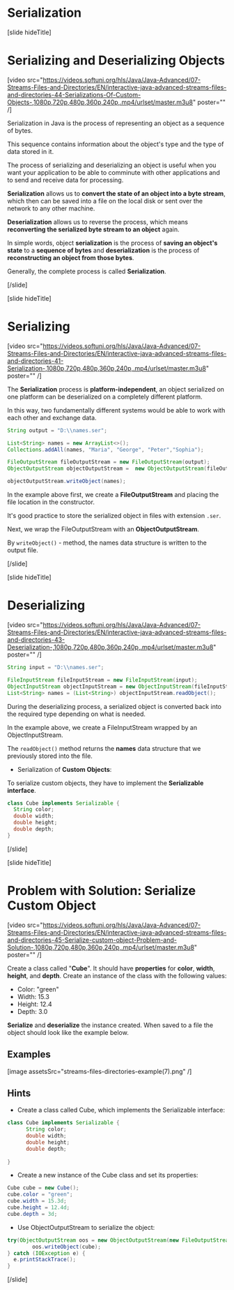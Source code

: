 # Serialization

[slide hideTitle]

# Serializing and Deserializing Objects

[video src="https://videos.softuni.org/hls/Java/Java-Advanced/07-Streams-Files-and-Directories/EN/interactive-java-advanced-streams-files-and-directories-44-Serializations-Of-Custom-Objects-,1080p,720p,480p,360p,240p,.mp4/urlset/master.m3u8" poster="" /]

Serialization in Java is the process of representing an object as a sequence of bytes. 

This sequence contains information about the object's type and the type of data stored in it.

The process of serializing and deserializing an object is useful when you want your application to be able to comminute with other applications and to send and receive data for processing.

**Serialization** allows us to **convert the state of an object into a byte stream**, which then can be saved into a file on the local disk or sent over the network to any other machine. 

**Deserialization** allows us to reverse the process, which means **reconverting the serialized byte stream to an object** again.

In simple words, object **serialization** is the process of **saving an object's state** to a **sequence of bytes** and **deserialization** is the process of **reconstructing an object from those bytes**.

Generally, the complete process is called **Serialization**.

[/slide]

[slide hideTitle]
# Serializing

[video src="https://videos.softuni.org/hls/Java/Java-Advanced/07-Streams-Files-and-Directories/EN/interactive-java-advanced-streams-files-and-directories-41-Serialization-,1080p,720p,480p,360p,240p,.mp4/urlset/master.m3u8" poster="" /]

The **Serialization** process is **platform-independent**, an object serialized on one platform can be deserialized on a completely different platform.

In this way, two fundamentally different systems would be able to work with each other and exchange data.

```java
String output = "D:\\names.ser";

List<String> names = new ArrayList<>();
Collections.addAll(names, "Maria", "George", "Peter","Sophia");

FileOutputStream fileOutputStream = new FileOutputStream(output);
ObjectOutputStream objectOutputStream =  new ObjectOutputStream(fileOutputStream);

objectOutputStream.writeObject(names);
```
In the example above first, we create a **FileOutputStream** and placing the file location in the constructor.

It's good practice to store the serialized object in files with extension `.ser`.

Next, we wrap the FileOutputStream with an **ObjectOutputStream**.

By `writeObject()` - method, the names data structure is written to the output file.


[/slide]

[slide hideTitle]
# Deserializing

[video src="https://videos.softuni.org/hls/Java/Java-Advanced/07-Streams-Files-and-Directories/EN/interactive-java-advanced-streams-files-and-directories-43-Deserialization-,1080p,720p,480p,360p,240p,.mp4/urlset/master.m3u8" poster="" /]

```java
String input = "D:\\names.ser";

FileInputStream fileInputStream = new FileInputStream(input);
ObjectInputStream objectInputStream = new ObjectInputStream(fileInputStream);
List<String> names = (List<String>) objectInputStream.readObject();
```

During the deserializing process, a serialized object is converted back into the required type depending on what is needed.

In the example above, we create a FileInputStream wrapped by an ObjectInputStream.

The `readObject()` method returns the **names** data structure that we previously stored into the file.

- Serialization of **Custom Objects**:

To serialize custom objects, they have to implement the **Serializable interface**.

```java
class Cube implements Serializable {
  String color;
  double width;
  double height;
  double depth;
}
```

[/slide]

[slide hideTitle]

# Problem with Solution: Serialize Custom Object

[video src="https://videos.softuni.org/hls/Java/Java-Advanced/07-Streams-Files-and-Directories/EN/interactive-java-advanced-streams-files-and-directories-45-Serialize-custom-object-Problem-and-Solution-,1080p,720p,480p,360p,240p,.mp4/urlset/master.m3u8" poster="" /]

Create a class called "**Cube**". It should have **properties** for **color**, **width**, **height**, and **depth**.
Create an instance of the class with the following values:
- Color: "green"
- Width: 15.3
- Height: 12.4
- Depth: 3.0

**Serialize** and **deserialize** the instance created. When saved to a file the object should look like the example below.

## Examples

[image assetsSrc="streams-files-directories-example(7).png" /]


## Hints

-	Create a class called Cube, which implements the Serializable interface:

```java
class Cube implements Serializable {
      String color;
      double width;
      double height;
      double depth;
        
}
```

- Create a new instance of the Cube class and set its properties:

```java
Cube cube = new Cube();
cube.color = "green";
cube.width = 15.3d;
cube.height = 12.4d;
cube.depth = 3d;

```

- Use ObjectOutputStream to serialize the object:

```java
try(ObjectOutputStream oos = new ObjectOutputStream(new FileOutputStream(path)) ) {
        oos.writeObject(cube);
} catch (IOException e) {
  e.printStackTrace();
}
```
[/slide]
